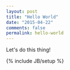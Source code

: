 ```yaml
---
layout: post
title: "Hello World"
date: "2015-04-22"
comments: false
permalink: hello-world
---
```


Let's do this thing!

{% include JB/setup %}
